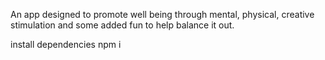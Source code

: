 An app designed to promote well being through mental, physical, creative stimulation and some added fun to help balance it out.



install dependencies 
npm i 